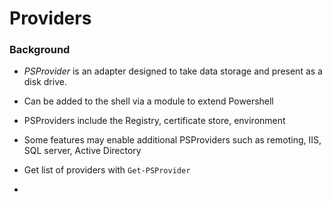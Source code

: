# Providers

### Background

- *PSProvider* is an adapter designed to take data storage and present as a disk drive.
- Can be added to the shell via a module to extend Powershell
- PSProviders include the Registry, certificate store, environment
- Some features may enable additional PSProviders such as remoting, IIS, SQL server, Active Directory

- Get list of providers with `Get-PSProvider`
- 

